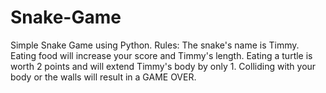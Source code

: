 # Snake-Game
Simple Snake Game using Python.
Rules:
    The snake's name is Timmy.
    Eating food will increase your score and Timmy's length.
        Eating a turtle is worth 2 points and will extend Timmy's body by only 1.
    Colliding with your body or the walls will result in a GAME OVER.
